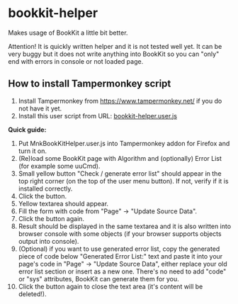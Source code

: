 # bookkit-helper
Makes usage of BookKit a little bit better.

Attention! It is quickly written helper and it is not tested well yet. It can be very buggy but it does not write anything into BookKit so you can "only" end with errors in console or not loaded page.

## How to install Tampermonkey script
1. Install Tampermonkey from https://www.tampermonkey.net/ if you do not have it yet.
2. Install this user script from URL: [bookkit-helper.user.js](https://github.com/uumnk/bookkit-helper/raw/master/bookkit-helper.user.js)

**Quick guide:**
1. Put MnkBookKitHelper.user.js into Tampermonkey addon for Firefox and turn it on.
2. (Re)load some BookKit page with Algorithm and (optionally) Error List (for example some uuCmd).
3. Small yellow button "Check / generate error list" should appear in the top right corner (on the top of the user menu button). If not, verify if it is installed correctly.
4. Click the button.
5. Yellow textarea should appear.
6. Fill the form with code from "Page" -> "Update Source Data".
7. Click the button again.
8. Result should be displayed in the same textarea and it is also written into browser console with some objects (if your browser supports objects output into console).
9. (Optional) if you want to use generated error list, copy the generated piece of code below "Generated Error List:" text and paste it into your page's code in "Page" -> "Update Source Data", either replace your old error list section or insert as a new one. There's no need to add "code" or "sys" attributes, BookKit can generate them for you. 
10. Click the button again to close the text area (it's content will be deleted!).

